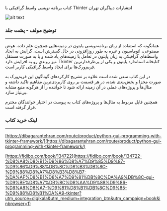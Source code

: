 کتاب برنامه نویسی واسط گرافیکی با Tkinter
انتشارات دیباگران تهران


![alt text](https://bayanbox.ir/view/696110155082190906/tkinter-royegeld-3.jpg)

###   توضیح مولف - پشت جلد
------------

همانگونه که استفاده از زبان برنامه‌نویسی پایتون در زمینه‌هایی همچون علم داده، هوش مصنوعی، اتوماسیون و غیره به طور روزافزونی در حال گسترش است،
گرایش به ایجاد واسط‌های گرافیکی به زبان پایتون در تعامل با زمینه‌های یاد شده و یا به صورت مستقل نیز روندی رو به افزایش دارد. Tkinter کتابخانه استاندارد پایتون و یکی از پرطرفدارترین فریم‌ورک‌ها برای ایجاد واسط گرافیکی کاربر است.

در این کتاب سعی شده است علاوه بر تشریح کارکردهای گوناگون این فریم‌ورک به صورت مجزا و بخش‌بندی شده، در هر قسمت بر روی کاربردی‌ترین مفاهیم تاکید داشته و مثال‌ها و پروژه‌های عملی در آن زمینه ارائه شود تا خواننده را از هرگونه منبع مشابه بی‌نیاز سازد.

همچنین فایل مربوط به مثال‌ها و پروژه‌های کتاب به پیوست در اختیار خوانندگان محترم قرار گرفته است.

###  لینک خرید کتاب
------------
[https://dibagarantehran.com/route/product/python-gui-programming-with-tkinter-framework/](https://dibagarantehran.com/route/product/python-gui-programming-with-tkinter-framework/)

[https://fidibo.com/book/134722](https://fidibo.com/book/134722-%D8%A8%D8%B1%D9%86%D8%A7%D9%85%D9%87-%D9%86%D9%88%DB%8C%D8%B3%DB%8C-%D9%88%D8%A7%D8%B3%D8%B7-%DA%AF%D8%B1%D8%A7%D9%81%DB%8C%DA%A9%DB%8C-gui-%D9%BE%D8%A7%DB%8C%D8%AA%D9%88%D9%86-%D8%A8%D8%A7-%D9%81%D8%B1%DB%8C%D9%85-%D9%88%D8%B1%DA%A9-tkinter?utm_source=digikala&utm_medium=integration_btn&utm_campaign=book&inbrowser=1)

